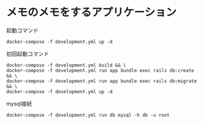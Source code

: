 # メモのメモをするアプリケーション

起動コマンド
```
docker-compose -f development.yml up -d
```

初回起動コマンド
```
docker-compose -f development.yml build && \
docker-compose -f development.yml run app bundle exec rails db:create && \
docker-compose -f development.yml run app bundle exec rails db:migrate && \
docker-compose -f development.yml up -d
```

mysql接続
```
docker-compose -f development.yml run db mysql -h db -u root
```

